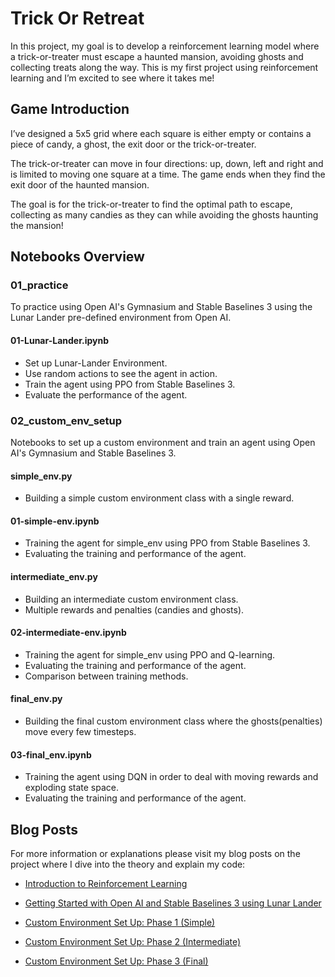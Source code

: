 # Trick Or Retreat

In this project, my goal is to develop a reinforcement learning model where a trick-or-treater must escape a haunted mansion, avoiding ghosts and collecting treats along the way. This is my first project using reinforcement learning and I’m excited to see where it takes me!

## Game Introduction
I’ve designed a 5x5 grid where each square is either empty or contains a piece of candy, a ghost, the exit door or the trick-or-treater.

The trick-or-treater can move in four directions: up, down, left and right and is limited to moving one square at a time. The game ends when they find the exit door of the haunted mansion.

The goal is for the trick-or-treater to find the optimal path to escape, collecting as many candies as they can while avoiding the ghosts haunting the mansion!

## Notebooks Overview
### 01_practice
To practice using Open AI's Gymnasium and Stable Baselines 3 using the Lunar Lander pre-defined environment from Open AI.

#### 01-Lunar-Lander.ipynb
- Set up Lunar-Lander Environment. 
- Use random actions to see the agent in action. 
- Train the agent using PPO from Stable Baselines 3.
- Evaluate the performance of the agent.

### 02_custom_env_setup
Notebooks to set up a custom environment and train an agent using Open AI's Gymnasium and Stable Baselines 3.

#### simple_env.py
- Building a simple custom environment class with a single reward.

#### 01-simple-env.ipynb
- Training the agent for simple_env using PPO from Stable Baselines 3.
- Evaluating the training and performance of the agent.

#### intermediate_env.py
- Building an intermediate custom environment class.
- Multiple rewards and penalties (candies and ghosts).

#### 02-intermediate-env.ipynb
- Training the agent for simple_env using PPO and Q-learning.
- Evaluating the training and performance of the agent.
- Comparison between training methods.

#### final_env.py
- Building the final custom environment class where the ghosts(penalties) move every few timesteps.

#### 03-final_env.ipynb
- Training the agent using DQN in order to deal with moving rewards and exploding state space.
- Evaluating the training and performance of the agent.


## Blog Posts
For more information or explanations please visit my blog posts on the project where I dive into the theory and explain my code:

- [Introduction to Reinforcement Learning](https://simrenbasra.github.io/simys-blog/2024/10/21/trick_or_retreat_part_1.html)
- [Getting Started with Open AI and Stable Baselines 3 using Lunar Lander](https://simrenbasra.github.io/simys-blog/2024/10/31/trick_or_retreat_part2.html)

- [Custom Environment Set Up: Phase 1 (Simple)](https://simrenbasra.github.io/simys-blog/2024/11/14/trick_or_retreat_part3.html)
- [Custom Environment Set Up: Phase 2 (Intermediate)](https://simrenbasra.github.io/simys-blog/2024/11/20/trick_or_retreat_part4.html)
- [Custom Environment Set Up: Phase 3 (Final)]()